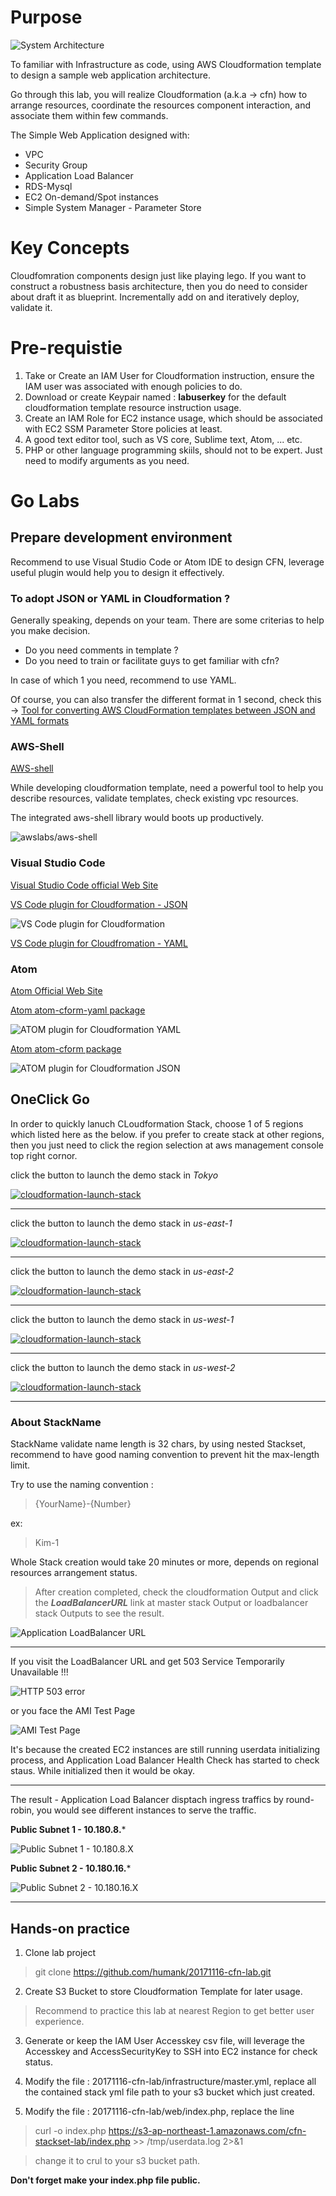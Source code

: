 # Purpose

![System Architecture](images/system-architecture-v2.png "System Architecture")

To familiar with Infrastructure as code, using AWS Cloudformation template to design a sample web application architecture.

Go through this lab, you will realize Cloudformation (a.k.a -> cfn) how to arrange resources, coordinate the resources component interaction, and associate them within few commands.

The Simple Web Application designed with: 

* VPC
* Security Group
* Application Load Balancer
* RDS-Mysql
* EC2 On-demand/Spot instances
* Simple System Manager - Parameter Store

# Key Concepts

Cloudfomration components design just like playing lego. If you want to construct a robustness basis architecture, then you do need to consider about draft it as blueprint. Incrementally add on and iteratively deploy, validate it.

# Pre-requistie

1. Take or Create an IAM User for Cloudformation instruction, ensure the IAM user was associated with enough policies to do.
2. Download or create Keypair named : **labuserkey** for the default cloudformation template resource instruction usage.
3. Create an IAM Role for EC2 instance usage, which should be associated with EC2 SSM Parameter Store policies at least.
4. A good text editor tool, such as VS core, Sublime text, Atom, ... etc.
5. PHP or other language programming skiils, should not to be expert. Just need to modify arguments as you need.

# Go Labs

## Prepare development environment

Recommend to use Visual Studio Code or Atom IDE to design CFN, leverage useful plugin would help you to design it effectively.

### To adopt JSON or YAML in Cloudformation ?

Generally speaking, depends on your team. There are some criterias to help you make decision.

* Do you need comments in template ?
* Do you need to train or facilitate guys to get familiar with cfn?

In case of which 1 you need, recommend to use YAML.

Of course, you can also transfer the different format in 1 second, check this -> 
[Tool for converting AWS CloudFormation templates between JSON and YAML formats](https://github.com/awslabs/aws-cfn-template-flip)

### AWS-Shell

[AWS-shell](https://github.com/awslabs/aws-shell)

While developing cloudformation template, need a powerful tool to help you describe resources, validate templates, check existing vpc resources.

The integrated aws-shell library would boots up productively.

![awslabs/aws-shell](images/aws-shell.gif "awslabs/aws-shell")

### Visual Studio Code

[Visual Studio Code official Web Site ](https://code.visualstudio.com/)

[VS Code plugin for Cloudformation - JSON](https://marketplace.visualstudio.com/items?itemName=aws-scripting-guy.cform)

![VS Code plugin for Cloudformation](images/vscode-cfn-json.gif "Visual Studio Code Cloudformation plugin")

[VS Code plugin for Cloudfromation - YAML](https://marketplace.visualstudio.com/items?itemName=DanielThielking.aws-cloudformation-yaml)

### Atom

[Atom Official Web Site](https://atom.io/)

[Atom atom-cform-yaml package](https://atom.io/packages/atom-cform-yaml)

![ATOM plugin for Cloudformation YAML](images/atom-cfn-yaml.gif "ATOM plugin for Cloudformation YAML")

[Atom atom-cform package](https://atom.io/packages/atom-cform)

![ATOM plugin for Cloudformation JSON](images/atom-cfn-json.gif "ATOM plugin for Cloudformation JSON")

## OneClick Go

In order to quickly lanuch CLoudformation Stack, choose 1 of 5 regions which listed here as the below. if you prefer to create stack at other regions, then you just need to click the region selection at aws management console top right cornor.

click the button to launch the demo stack in *Tokyo*

[![cloudformation-launch-stack](https://s3.amazonaws.com/cloudformation-examples/cloudformation-launch-stack.png)](https://console.aws.amazon.com/cloudformation/home?region=ap-northeast-1#/stacks/new?stackName=dec-13&templateURL=https://s3-ap-northeast-1.amazonaws.com/cfn-stackset-lab/master.yml)

***

click the button to launch the demo stack in *us-east-1*

[![cloudformation-launch-stack](https://s3.amazonaws.com/cloudformation-examples/cloudformation-launch-stack.png)](https://console.aws.amazon.com/cloudformation/home?region=us-east-1#/stacks/new?stackName=dec-13&templateURL=https://s3-ap-northeast-1.amazonaws.com/cfn-stackset-lab/master.yml)

***

click the button to launch the demo stack in *us-east-2*

[![cloudformation-launch-stack](https://s3.amazonaws.com/cloudformation-examples/cloudformation-launch-stack.png)](https://console.aws.amazon.com/cloudformation/home?region=us-east-2#/stacks/new?stackName=dec-13&templateURL=https://s3-ap-northeast-1.amazonaws.com/cfn-stackset-lab/master.yml)

***

click the button to launch the demo stack in *us-west-1*

[![cloudformation-launch-stack](https://s3.amazonaws.com/cloudformation-examples/cloudformation-launch-stack.png)](https://console.aws.amazon.com/cloudformation/home?region=us-west-1#/stacks/new?stackName=dec-13&templateURL=https://s3-ap-northeast-1.amazonaws.com/cfn-stackset-lab/master.yml)

***

click the button to launch the demo stack in *us-west-2*

[![cloudformation-launch-stack](https://s3.amazonaws.com/cloudformation-examples/cloudformation-launch-stack.png)](https://console.aws.amazon.com/cloudformation/home?region=us-west-2#/stacks/new?stackName=dec-13&templateURL=https://s3-ap-northeast-1.amazonaws.com/cfn-stackset-lab/master.yml)

***

### About StackName

StackName validate name length is 32 chars, by using nested Stackset, recommend to have good naming convention to prevent hit the max-length limit.

Try to use the naming convention : 

>{YourName}-{Number}

ex:

>Kim-1



Whole Stack creation would take 20 minutes or more, depends on regional resources arrangement status.

>After creation completed, check the cloudformation Output and click the ***LoadBalancerURL*** link at master stack Output or loadbalancer stack Outputs to see the result.

![Application LoadBalancer URL](images/cfn-creation-completed.png "System Architecture")

***

If you visit the LoadBalancer URL and get 503 Service Temporarily Unavailable !!! 

![HTTP 503 error](images/alb-check-fail.png "503 Service Temporarily Unavailable")

or you face the AMI Test Page

![AMI Test Page](images/ami-test.png "AMI Test Page")


It's because the created EC2 instances are still running userdata initializing process, and Application Load Balancer Health Check has started to check staus. While initialized then it would be okay.

***

The result - Application Load Balancer disptach ingress traffics by round-robin, you would see different instances to serve the traffic.

**Public Subnet 1 - 10.180.8.***

![Public Subnet 1 - 10.180.8.X](images/round-robin-access-1.png "10.180.8.x")

**Public Subnet 2 - 10.180.16.***

![Public Subnet 2 - 10.180.16.X](images/round-robin-access-2.png "10.180.16.x")

***

## Hands-on practice

1. Clone lab project

> git clone https://github.com/humank/20171116-cfn-lab.git

2. Create S3 Bucket to store Cloudformation Template for later usage.

> Recommend to practice this lab at nearest Region to get better user experience.

3. Generate or keep the IAM User Accesskey csv file, will leverage the Accesskey and AccessSecurityKey to SSH into EC2 instance for check status. 

4. Modify the file : 20171116-cfn-lab/infrastructure/master.yml, replace all the contained stack yml file path to your s3 bucket which just created.

5. Modify the file : 20171116-cfn-lab/web/index.php, replace the line

> curl -o index.php https://s3-ap-northeast-1.amazonaws.com/cfn-stackset-lab/index.php >> /tmp/userdata.log 2>&1 

> change it to crul to your s3 bucket path.

**Don't forget make your index.php file public.**




